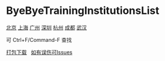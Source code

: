 # ByeByeTrainingInstitutionsList
[北京](https://github.com/liyuhang1997/ByeByeTrainingInstitutionsList/blob/master/Beijing.txt)
[上海](https://github.com/liyuhang1997/ByeByeTrainingInstitutionsList/blob/master/Shanghai.txt)
[广州](https://github.com/liyuhang1997/ByeByeTrainingInstitutionsList/blob/master/Guangzhou.txt)
[深圳](https://github.com/liyuhang1997/ByeByeTrainingInstitutionsList/blob/master/Shenzhen.txt)
[杭州](https://github.com/liyuhang1997/ByeByeTrainingInstitutionsList/blob/master/Hangzhou.txt)
[成都](https://github.com/liyuhang1997/ByeByeTrainingInstitutionsList/blob/master/Chengdu.txt)
[武汉](https://github.com/liyuhang1997/ByeByeTrainingInstitutionsList/blob/master/Wuhan.txt)  
  
可 Ctrl+F/Command-F 查找  
  
[打包下载](https://github.com/liyuhang1997/ByeByeTrainingInstitutionsList/archive/master.zip)  
[如有误伤可Issues](https://github.com/liyuhang1997/ByeByeTrainingInstitutionsList/archive/master.zip)  
